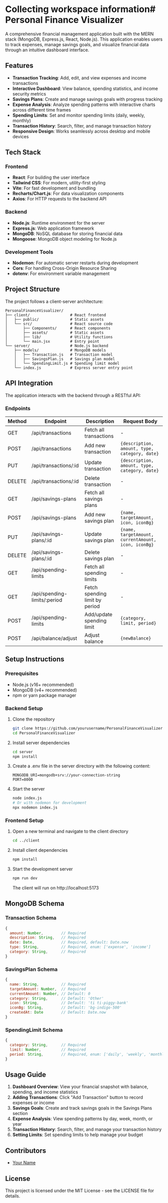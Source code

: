 # Collecting workspace information# Personal Finance Visualizer

A comprehensive financial management application built with the MERN stack (MongoDB, Express.js, React, Node.js). This application enables users to track expenses, manage savings goals, and visualize financial data through an intuitive dashboard interface.

## Features

- **Transaction Tracking**: Add, edit, and view expenses and income transactions
- **Interactive Dashboard**: View balance, spending statistics, and income security metrics
- **Savings Plans**: Create and manage savings goals with progress tracking
- **Expense Analysis**: Analyze spending patterns with interactive charts across different time frames
- **Spending Limits**: Set and monitor spending limits (daily, weekly, monthly)
- **Transaction History**: Search, filter, and manage transaction history
- **Responsive Design**: Works seamlessly across desktop and mobile devices

## Tech Stack

### Frontend
- **React**: For building the user interface
- **Tailwind CSS**: For modern, utility-first styling
- **Vite**: For fast development and bundling
- **Recharts/Chart.js**: For data visualization components
- **Axios**: For HTTP requests to the backend API

### Backend
- **Node.js**: Runtime environment for the server
- **Express.js**: Web application framework
- **MongoDB**: NoSQL database for storing financial data
- **Mongoose**: MongoDB object modeling for Node.js

### Development Tools
- **Nodemon**: For automatic server restarts during development
- **Cors**: For handling Cross-Origin Resource Sharing
- **dotenv**: For environment variable management

## Project Structure

The project follows a client-server architecture:

```
PersonalFinanceVisualizer/
├── client/                  # React frontend
│   ├── public/              # Static assets
│   └── src/                 # React source code
│       ├── Components/      # React components
│       ├── assets/          # Static assets
│       ├── lib/             # Utility functions
│       └── main.jsx         # Entry point
└── server/                  # Node.js backend
    ├── models/              # MongoDB models
    │   ├── Transaction.js   # Transaction model
    │   ├── SavingsPlan.js   # Savings plan model
    │   └── SpendingLimit.js # Spending limit model
    └── index.js             # Express server entry point
```

## API Integration

The application interacts with the backend through a RESTful API:

### Endpoints

| Method | Endpoint                    | Description                    | Request Body                          |
|--------|----------------------------|--------------------------------|--------------------------------------|
| GET    | /api/transactions          | Fetch all transactions         | -                                    |
| POST   | /api/transactions          | Add new transaction            | `{description, amount, type, category, date}` |
| PUT    | /api/transactions/:id      | Update transaction             | `{description, amount, type, category, date}` |
| DELETE | /api/transactions/:id      | Delete transaction             | -                                    |
| GET    | /api/savings-plans         | Fetch all savings plans        | -                                    |
| POST   | /api/savings-plans         | Add new savings plan           | `{name, targetAmount, icon, iconBg}`  |
| PUT    | /api/savings-plans/:id     | Update savings plan            | `{name, targetAmount, currentAmount, icon, iconBg}` |
| DELETE | /api/savings-plans/:id     | Delete savings plan            | -                                    |
| GET    | /api/spending-limits       | Fetch all spending limits      | -                                    |
| GET    | /api/spending-limits/:period | Fetch spending limit by period | -                                  |
| POST   | /api/spending-limits       | Add/update spending limit      | `{category, limit, period}`          |
| POST   | /api/balance/adjust        | Adjust balance                 | `{newBalance}`                       |

## Setup Instructions

### Prerequisites

- Node.js (v16+ recommended)
- MongoDB (v4+ recommended)
- npm or yarn package manager

### Backend Setup

1. Clone the repository
   ```bash
   git clone https://github.com/yourusername/PersonalFinanceVisualizer.git
   cd PersonalFinanceVisualizer
   ```

2. Install server dependencies
   ```bash
   cd server
   npm install
   ```

3. Create a .env file in the server directory with the following content:
   ```
   MONGODB_URI=mongodb+srv://your-connection-string
   PORT=8000
   ```

4. Start the server
   ```bash
   node index.js
   # Or with nodemon for development
   npx nodemon index.js
   ```

### Frontend Setup

1. Open a new terminal and navigate to the client directory
   ```bash
   cd ../client
   ```

2. Install client dependencies
   ```bash
   npm install
   ```

3. Start the development server
   ```bash
   npm run dev
   ```
   
   The client will run on http://localhost:5173

## MongoDB Schema

### Transaction Schema
```javascript
{
  amount: Number,        // Required
  description: String,   // Required
  date: Date,            // Required, default: Date.now
  type: String,          // Required, enum: ['expense', 'income']
  category: String,      // Required
}
```

### SavingsPlan Schema
```javascript
{
  name: String,          // Required
  targetAmount: Number,  // Required
  currentAmount: Number, // Default: 0
  category: String,      // Default: 'Other'
  icon: String,          // Default: 'ti ti-piggy-bank'
  iconBg: String,        // Default: 'bg-indigo-500'
  createdAt: Date        // Default: Date.now
}
```

### SpendingLimit Schema
```javascript
{
  category: String,      // Required 
  limit: Number,         // Required
  period: String,        // Required, enum: ['daily', 'weekly', 'monthly']
}
```

## Usage Guide

1. **Dashboard Overview**: View your financial snapshot with balance, spending, and income statistics
2. **Adding Transactions**: Click "Add Transaction" button to record expenses or income
3. **Savings Goals**: Create and track savings goals in the Savings Plans section
4. **Expense Analysis**: View spending patterns by day, week, month, or year
5. **Transaction History**: Search, filter, and manage your transaction history
6. **Setting Limits**: Set spending limits to help manage your budget

## Contributors

- [Your Name](https://github.com/yourusername)

## License

This project is licensed under the MIT License - see the LICENSE file for details.